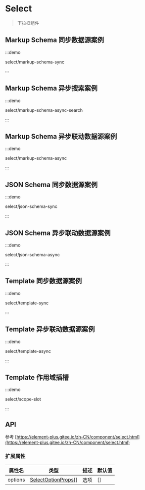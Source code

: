# Select

> 下拉框组件

## Markup Schema 同步数据源案例

:::demo

select/markup-schema-sync

:::

## Markup Schema 异步搜索案例

:::demo

select/markup-schema-async-search

:::

## Markup Schema 异步联动数据源案例

:::demo

select/markup-schema-async

:::

## JSON Schema 同步数据源案例

:::demo

select/json-schema-sync

:::

## JSON Schema 异步联动数据源案例

:::demo

select/json-schema-async

:::

## Template 同步数据源案例

:::demo

select/template-sync

:::

## Template 异步联动数据源案例

:::demo

select/template-async

:::

## Template 作用域插槽

:::demo

select/scope-slot

:::

## API

参考 [https://element-plus.gitee.io/zh-CN/component/select.html](https://element-plus.gitee.io/zh-CN/component/select.html)

### 扩展属性

| 属性名  | 类型     | 描述 | 默认值 |
| ------- | ------------------- | ---- | ------ |
| options | [SelectOptionProps](https://element-plus.gitee.io/zh-CN/component/select.html#option-%E5%B1%9E%E6%80%A7)[] | 选项 | []     |
